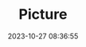 ---
weight: 1
images:
- /images/edited/268.jpeg
title: Picture
date: 2023-10-27 08:36:55
tags: [luminar neo,work,24-70mm F2.8 DG DN | Art 019,ILCE-7M3,24.0,car]
---